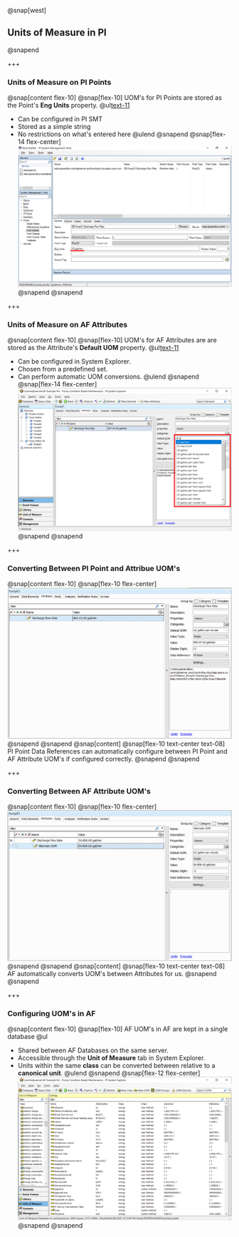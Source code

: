 @snap[west]
## Units of Measure in PI
@snapend

+++

### Units of Measure on PI Points

@snap[content flex-10]
@snap[flex-10]
UOM's for PI Points are stored as the Point's **Eng Units** property.
@ul[text-11](false)
- Can be configured in PI SMT
- Stored as a simple string
- No restrictions on what's entered here
@ulend
@snapend
@snap[flex-14 flex-center]
![](assets/img/uom-pi-point.png)
@snapend
@snapend

+++

### Units of Measure on AF Attributes
@snap[content flex-10]
@snap[flex-10]
UOM's for AF Attributes are are stored as the Attribute's **Default UOM** property.
@ul[text-11](false)
- Can be configured in System Explorer.
- Chosen from a predefined set.
- Can perform automatic UOM conversions.
@ulend
@snapend
@snap[flex-14 flex-center]
![](assets/img/af-attribute-uom.png)
@snapend
@snapend

+++

### Converting Between PI Point and Attribue UOM's
@snap[content flex-10]
@snap[flex-10 flex-center]
![height=450](assets/img/pi-point-retrieval-uom-change.gif)
@snapend
@snapend
@snap[content]
@snap[flex-10 text-center text-08]
PI Point Data References can automatically configure between PI Point and AF Attribute UOM's if configured correctly.
@snapend
@snapend

+++

### Converting Between AF Attribute UOM's
@snap[content flex-10]
@snap[flex-10 flex-center]
![height=450](assets/img/af-attribute-uom-conversion.gif)
@snapend
@snapend
@snap[content]
@snap[flex-10 text-center text-08]
AF automatically converts UOM's between Attributes for us.
@snapend
@snapend

+++

### Configuring UOM's in AF
@snap[content flex-10]
@snap[flex-10]
AF UOM's in AF are kept in a single database
@ul[](false)
- Shared between AF Databases on the same server.
- Accessible through the **Unit of Measure** tab in System Explorer.
- Units within the same **class** can be converted between relative to a **canonical unit**.
@ulend
@snapend
@snap[flex-12 flex-center]
![](assets/img/pse-uoms.png)
@snapend
@snapend


